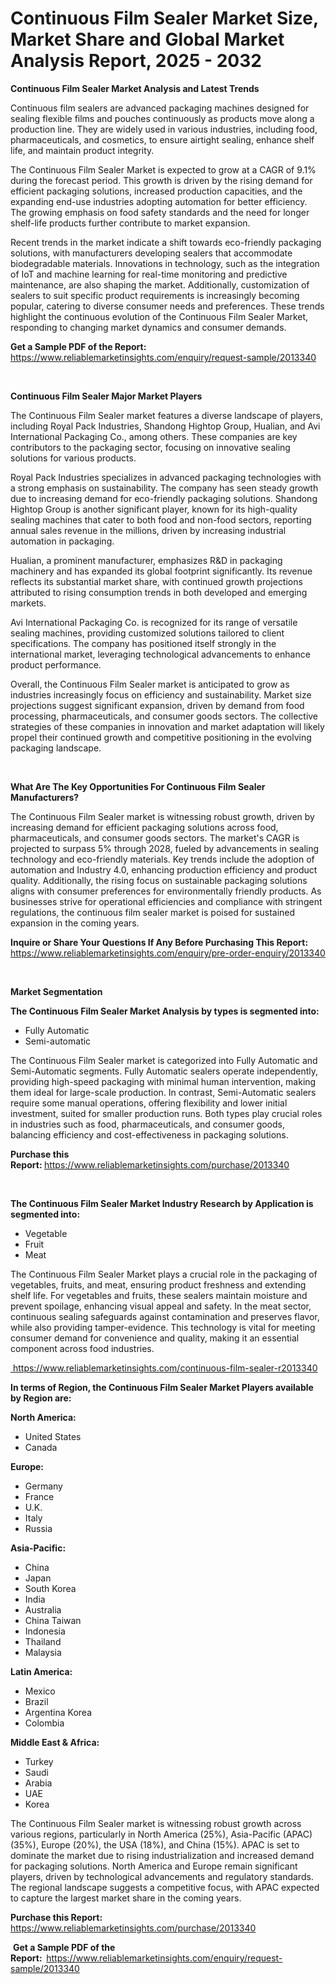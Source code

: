 <p><h1>Continuous Film Sealer Market Size, Market Share and Global Market Analysis Report, 2025 - 2032</h1></p><p><strong>Continuous Film Sealer Market Analysis and Latest Trends</strong></p>
<p><p>Continuous film sealers are advanced packaging machines designed for sealing flexible films and pouches continuously as products move along a production line. They are widely used in various industries, including food, pharmaceuticals, and cosmetics, to ensure airtight sealing, enhance shelf life, and maintain product integrity.</p><p>The Continuous Film Sealer Market is expected to grow at a CAGR of 9.1% during the forecast period. This growth is driven by the rising demand for efficient packaging solutions, increased production capacities, and the expanding end-use industries adopting automation for better efficiency. The growing emphasis on food safety standards and the need for longer shelf-life products further contribute to market expansion.</p><p>Recent trends in the market indicate a shift towards eco-friendly packaging solutions, with manufacturers developing sealers that accommodate biodegradable materials. Innovations in technology, such as the integration of IoT and machine learning for real-time monitoring and predictive maintenance, are also shaping the market. Additionally, customization of sealers to suit specific product requirements is increasingly becoming popular, catering to diverse consumer needs and preferences. These trends highlight the continuous evolution of the Continuous Film Sealer Market, responding to changing market dynamics and consumer demands.</p></p>
<p><strong>Get a Sample PDF of the Report:&nbsp;</strong> <a href="https://www.reliablemarketinsights.com/enquiry/request-sample/2013340?utm_campaign=3193&utm_medium=2&utm_source=Github&utm_content=ia&utm_term=12042025&utm_id=continuous-film-sealer">https://www.reliablemarketinsights.com/enquiry/request-sample/2013340</a></p>
<p>&nbsp;</p>
<p><strong>Continuous Film Sealer Major Market Players</strong></p>
<p><p>The Continuous Film Sealer market features a diverse landscape of players, including Royal Pack Industries, Shandong Hightop Group, Hualian, and Avi International Packaging Co., among others. These companies are key contributors to the packaging sector, focusing on innovative sealing solutions for various products.</p><p>Royal Pack Industries specializes in advanced packaging technologies with a strong emphasis on sustainability. The company has seen steady growth due to increasing demand for eco-friendly packaging solutions. Shandong Hightop Group is another significant player, known for its high-quality sealing machines that cater to both food and non-food sectors, reporting annual sales revenue in the millions, driven by increasing industrial automation in packaging.</p><p>Hualian, a prominent manufacturer, emphasizes R&D in packaging machinery and has expanded its global footprint significantly. Its revenue reflects its substantial market share, with continued growth projections attributed to rising consumption trends in both developed and emerging markets.</p><p>Avi International Packaging Co. is recognized for its range of versatile sealing machines, providing customized solutions tailored to client specifications. The company has positioned itself strongly in the international market, leveraging technological advancements to enhance product performance.</p><p>Overall, the Continuous Film Sealer market is anticipated to grow as industries increasingly focus on efficiency and sustainability. Market size projections suggest significant expansion, driven by demand from food processing, pharmaceuticals, and consumer goods sectors. The collective strategies of these companies in innovation and market adaptation will likely propel their continued growth and competitive positioning in the evolving packaging landscape.</p></p>
<p>&nbsp;</p>
<p><strong>What Are The Key Opportunities For Continuous Film Sealer Manufacturers?</strong></p>
<p><p>The Continuous Film Sealer market is witnessing robust growth, driven by increasing demand for efficient packaging solutions across food, pharmaceuticals, and consumer goods sectors. The market's CAGR is projected to surpass 5% through 2028, fueled by advancements in sealing technology and eco-friendly materials. Key trends include the adoption of automation and Industry 4.0, enhancing production efficiency and product quality. Additionally, the rising focus on sustainable packaging solutions aligns with consumer preferences for environmentally friendly products. As businesses strive for operational efficiencies and compliance with stringent regulations, the continuous film sealer market is poised for sustained expansion in the coming years.</p></p>
<p><strong>Inquire or Share Your Questions If Any Before Purchasing This Report:</strong> <a href="https://www.reliablemarketinsights.com/enquiry/pre-order-enquiry/2013340?utm_campaign=3193&utm_medium=2&utm_source=Github&utm_content=ia&utm_term=12042025&utm_id=continuous-film-sealer">https://www.reliablemarketinsights.com/enquiry/pre-order-enquiry/2013340</a></p>
<p>&nbsp;</p>
<p><strong>Market Segmentation</strong></p>
<p><strong>The Continuous Film Sealer Market Analysis by types is segmented into:</strong></p>
<p><ul><li>Fully Automatic</li><li>Semi-automatic</li></ul></p>
<p><p>The Continuous Film Sealer market is categorized into Fully Automatic and Semi-Automatic segments. Fully Automatic sealers operate independently, providing high-speed packaging with minimal human intervention, making them ideal for large-scale production. In contrast, Semi-Automatic sealers require some manual operations, offering flexibility and lower initial investment, suited for smaller production runs. Both types play crucial roles in industries such as food, pharmaceuticals, and consumer goods, balancing efficiency and cost-effectiveness in packaging solutions.</p></p>
<p><strong>Purchase this Report:&nbsp;</strong><a href="https://www.reliablemarketinsights.com/purchase/2013340?utm_campaign=3193&utm_medium=2&utm_source=Github&utm_content=ia&utm_term=12042025&utm_id=continuous-film-sealer">https://www.reliablemarketinsights.com/purchase/2013340</a></p>
<p>&nbsp;</p>
<p><strong>The Continuous Film Sealer Market Industry Research by Application is segmented into:</strong></p>
<p><ul><li>Vegetable</li><li>Fruit</li><li>Meat</li></ul></p>
<p><p>The Continuous Film Sealer Market plays a crucial role in the packaging of vegetables, fruits, and meat, ensuring product freshness and extending shelf life. For vegetables and fruits, these sealers maintain moisture and prevent spoilage, enhancing visual appeal and safety. In the meat sector, continuous sealing safeguards against contamination and preserves flavor, while also providing tamper-evidence. This technology is vital for meeting consumer demand for convenience and quality, making it an essential component across food industries.</p></p>
<p><a href="https://www.reliablemarketinsights.com/continuous-film-sealer-r2013340?utm_campaign=3193&utm_medium=2&utm_source=Github&utm_content=ia&utm_term=12042025&utm_id=continuous-film-sealer">&nbsp;https://www.reliablemarketinsights.com/continuous-film-sealer-r2013340</a></p>
<p><strong>In terms of Region, the Continuous Film Sealer Market Players available by Region are:</strong></p>
<p>
    <p> <strong> North America: </strong>
        <ul>
            <li>United States</li>
            <li>Canada</li>
        </ul>
        </p> 
    <p> <strong> Europe: </strong>
        <ul>
            <li>Germany</li>
            <li>France</li>
            <li>U.K.</li>
            <li>Italy</li>
            <li>Russia</li>
        </ul>
        </p> 
    <p> <strong> Asia-Pacific: </strong>
        <ul>
            <li>China</li>
            <li>Japan</li>
            <li>South Korea</li>
            <li>India</li>
            <li>Australia</li>
            <li>China Taiwan</li>
            <li>Indonesia</li>
            <li>Thailand</li>
            <li>Malaysia</li>
        </ul>
        </p> 
    <p> <strong> Latin America: </strong>
        <ul>
            <li>Mexico</li>
            <li>Brazil</li>
            <li>Argentina Korea</li>
            <li>Colombia</li>
        </ul>
        </p> 
    <p> <strong> Middle East & Africa: </strong>
        <ul>
            <li>Turkey</li>
            <li>Saudi</li>
            <li>Arabia</li>
            <li>UAE</li>
            <li>Korea</li>
        </ul>
    </p>
    </p>
<p><p>The Continuous Film Sealer market is witnessing robust growth across various regions, particularly in North America (25%), Asia-Pacific (APAC) (35%), Europe (20%), the USA (18%), and China (15%). APAC is set to dominate the market due to rising industrialization and increased demand for packaging solutions. North America and Europe remain significant players, driven by technological advancements and regulatory standards. The regional landscape suggests a competitive focus, with APAC expected to capture the largest market share in the coming years.</p></p>
<p><strong>Purchase this Report: </strong><a href="https://www.reliablemarketinsights.com/purchase/2013340?utm_campaign=3193&utm_medium=2&utm_source=Github&utm_content=ia&utm_term=12042025&utm_id=continuous-film-sealer">https://www.reliablemarketinsights.com/purchase/2013340</a></p>
<p>&nbsp;<strong>Get a Sample PDF of the Report:&nbsp;&nbsp;</strong><a href="https://www.reliablemarketinsights.com/enquiry/request-sample/2013340?utm_campaign=3193&utm_medium=2&utm_source=Github&utm_content=ia&utm_term=12042025&utm_id=continuous-film-sealer">https://www.reliablemarketinsights.com/enquiry/request-sample/2013340</a></p>
<p><strong></strong></p>
<p><p></p><p></p><p></p></p>
